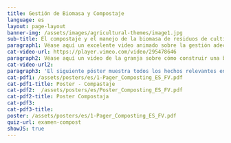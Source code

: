 ```yaml
---
title: Gestión de Biomasa y Compostaje
language: es
layout: page-layout
banner-img: /assets/images/agricultural-themes/image1.jpg
sub-title: El compostaje y el manejo de la biomasa de residuos de cultivos y/o estiércol son fundamentales para la capacidad de retención de nutrientes y agua y para una vida saludable en el suelo.
paragraph1: Véase aquí un excelente video animado sobre la gestión adecuada de la biomasa y el compostaje y aprende sobre los beneficios y sobre cómo hacerlo.
cat-video-url: https://player.vimeo.com/video/295478646
paragraph2: Véase aquí un video de la granja sobre cómo construir una buena pila de compost y cómo utilizar la biomasa disponible en una granja.
cat-video-url2: 
paragraph3: 'El siguiente póster muestra todos los hechos relevantes en detalle. Véase aquí:'
cat-pdf1: /assets/posters/es/1-Pager_Composting_ES_FV.pdf
cat-pdf1-title: Poster - Compastaje
cat-pdf2:  /assets/posters/es/Poster_Composting_ES_FV.pdf
cat-pdf2-title: Poster Compostaja
cat-pdf3:
cat-pdf3-title:
poster: /assets/posters/es/1-Pager_Composting_ES_FV.pdf
quiz-url: examen-compost
showJS: true
---
```



